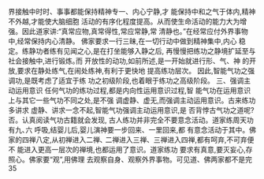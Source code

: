 界接触中时时、事事都能保持精神专一、内心宁静,才
能保持中和之气于体内,精神不外越,才能使大脑细胞
活动的有序化程度提高。从而使生命活动的能力大为增
强。因此道家讲:“真常应物,真常得性,常应常静,常
清静也。”在经常应付外界事物中,经常保持内心清静。
佛家要求一行三昧,在一切行动中做到精神集中,内心
稳定。练静功者练有见闻之心,是在打坐能够入静之后,
再慢慢把练功之静境扩延至与社会接触中,进行锻炼｡而
开放性的动功,如前所述,是一开始就进行形、气、神
的开放,要求在静处练气,在闹处练神,有利于更快地
提高练功层次。
因此,智能气功之强调功,是既考虑了适宜于练
功之初级阶段,也着眼于练功之高级阶段。
三、强调主动运用意识
任何气功的练功过程,都是内向性运用意识过程,智
能气功在运用意识上与其它一些气功不同之处,是不强
调虚静、虚无,而强调主动运用意识。古来练功多讲求
虚静、讲求一念不起,智能气功强调主动运用意识,是
否背悖古气功之道呢?否。认真阅读气功古籍就会发现,
古人练功并非完全不要意念活动。道家练周天功有九､六
呼吸,结婴儿后,婴儿演神要一步回来、一里回来,都
有意念活动于其中。佛家的四禅八定,从初禅进入二禅､
二禅进入三禅、三禅进入四禅,都有呵弃,不可弃便不
能进入更高一层次的禅境,也都运用了意识。道家练功
要求有真意,要灭妄心,存照心。佛家要“观”,用佛理
去观察自身、观察外界事物。可见道、佛两家都不是完
35
